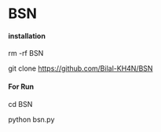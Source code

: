 # BSN

#### installation
rm -rf BSN

git clone https://github.com/Bilal-KH4N/BSN

#### For Run

cd BSN

python bsn.py

